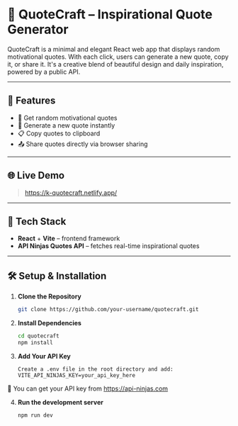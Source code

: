 # 📜 QuoteCraft – Inspirational Quote Generator

QuoteCraft is a minimal and elegant React web app that displays random motivational quotes. With each click, users can generate a new quote, copy it, or share it. It's a creative blend of beautiful design and daily inspiration, powered by a public API.

---

## 🚀 Features

- 🎯 Get random motivational quotes
- 🔄 Generate a new quote instantly
- 📋 Copy quotes to clipboard
- 📤 Share quotes directly via browser sharing

---

## 🌐 Live Demo

> https://k-quotecraft.netlify.app/

---

## 🧩 Tech Stack

- **React** + **Vite** – frontend framework
- **API Ninjas Quotes API** – fetches real-time inspirational quotes

---

## 🛠️ Setup & Installation

1. **Clone the Repository**

    ```bash
    git clone https://github.com/your-username/quotecraft.git

2. **Install Dependencies**
    ```bash
    cd quotecraft
    npm install

3. **Add Your API Key**
    ```
    Create a .env file in the root directory and add:
    VITE_API_NINJAS_KEY=your_api_key_here

🔐 You can get your API key from https://api-ninjas.com

4. **Run the development server**
    ```bash
    npm run dev